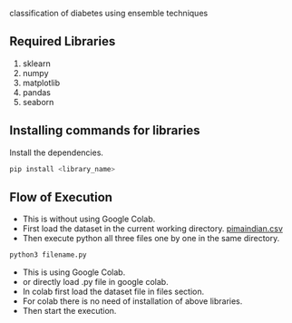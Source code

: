 classification of diabetes using ensemble techniques

## Required Libraries
1. sklearn
2. numpy
3. matplotlib
4. pandas
5. seaborn

## Installing commands for libraries
Install the dependencies.

```sh
pip install <library_name>
```

## Flow of Execution

- This is without using Google Colab.
- First load the dataset in the current working directory. [pimaindian.csv](https://networkrepository.com/pima-indians-diabetes.php) 
- Then execute python all three files one by one in the same directory.
```sh
python3 filename.py
```
- This is using Google Colab.
- or directly load .py file in google colab.
- In colab first load the dataset file in files section.
- For colab there is no need of installation of above libraries.
 - Then start the execution.
